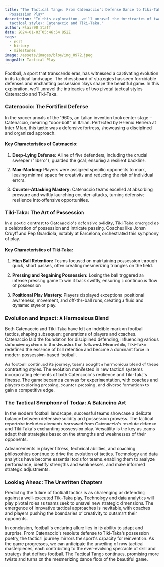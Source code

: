 ```yaml
---
title: "The Tactical Tango: From Catenaccio's Defense Dance to Tiki-Taka's
  Possession Play"
description: "In this exploration, we'll unravel the intricacies of two pivotal
  tactical styles: Catenaccio and Tiki-Taka."
author: Flair90 Staff
date: 2024-01-03T05:46:54.852Z
tags:
  - post
  - history
  - milestones
image: /assets/images/blog/img_0972.jpeg
imageAlt: Tactical Play
---
```

Football, a sport that transcends eras, has witnessed a captivating evolution in its tactical landscape. The chessboard of strategies has seen formidable defenses and enchanting possession plays shape the beautiful game. In this exploration, we'll unravel the intricacies of two pivotal tactical styles: Catenaccio and Tiki-Taka.

### **Catenaccio: The Fortified Defense**

In the soccer annals of the 1960s, an Italian invention took center stage – Catenaccio, meaning "door-bolt" in Italian. Perfected by Helenio Herrera at Inter Milan, this tactic was a defensive fortress, showcasing a disciplined and organized approach.

#### Key Characteristics of Catenaccio:

1. **Deep-Lying Defense:** A line of five defenders, including the crucial sweeper ("libero"), guarded the goal, ensuring a resilient backline.

2. **Man-Marking:** Players were assigned specific opponents to mark, leaving minimal space for creativity and reducing the risk of individual errors.

3. **Counter-Attacking Mastery:** Catenaccio teams excelled at absorbing pressure and swiftly launching counter-attacks, turning defensive resilience into offensive opportunities.

### **Tiki-Taka: The Art of Possession**

In a poetic contrast to Catenaccio's defensive solidity, Tiki-Taka emerged as a celebration of possession and intricate passing. Coaches like Johan Cruyff and Pep Guardiola, notably at Barcelona, orchestrated this symphony of play.

#### Key Characteristics of Tiki-Taka:

1. **High Ball Retention:** Teams focused on maintaining possession through quick, short passes, often creating mesmerizing triangles on the field.

2. **Pressing and Regaining Possession:** Losing the ball triggered an intense pressing game to win it back swiftly, ensuring a continuous flow of possession.

3. **Positional Play Mastery:** Players displayed exceptional positional awareness, movement, and off-the-ball runs, creating a fluid and dynamic style of play.

### **Evolution and Impact: A Harmonious Blend**

Both Catenaccio and Tiki-Taka have left an indelible mark on football tactics, shaping subsequent generations of players and coaches. Catenaccio laid the foundation for disciplined defending, influencing various defensive systems in the decades that followed. Meanwhile, Tiki-Taka redefined the essence of ball retention and became a dominant force in modern possession-based football.

As football continued its journey, teams sought a harmonious blend of these contrasting styles. The evolution manifested in new tactical systems, incorporating elements of both Catenaccio's resilience and Tiki-Taka's finesse. The game became a canvas for experimentation, with coaches and players exploring pressing, counter-pressing, and diverse formations to gain a competitive edge.

### **The Tactical Symphony of Today: A Balancing Act**

In the modern football landscape, successful teams showcase a delicate balance between defensive solidity and possession prowess. The tactical repertoire includes elements borrowed from Catenaccio's resolute defense and Tiki-Taka's enchanting possession play. Versatility is the key as teams adapt their strategies based on the strengths and weaknesses of their opponents.

Advancements in player fitness, technical abilities, and coaching philosophies continue to drive the evolution of tactics. Technology and data analytics have become essential tools for teams, enabling them to analyze performance, identify strengths and weaknesses, and make informed strategic adjustments.

### **Looking Ahead: The Unwritten Chapters**

Predicting the future of football tactics is as challenging as defending against a well-executed Tiki-Taka play. Technology and data analytics will play pivotal roles as teams seek to unravel new strategic dimensions. The emergence of innovative tactical approaches is inevitable, with coaches and players pushing the boundaries of creativity to outsmart their opponents.

In conclusion, football's enduring allure lies in its ability to adapt and surprise. From Catenaccio's resolute defense to Tiki-Taka's possession poetry, the tactical journey mirrors the sport's capacity for reinvention. As the game progresses, we can anticipate the unveiling of new tactical masterpieces, each contributing to the ever-evolving spectacle of skill and strategy that defines football. The Tactical Tango continues, promising more twists and turns on the mesmerizing dance floor of the beautiful game.